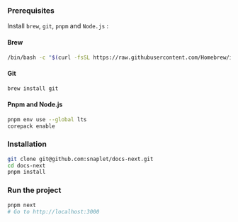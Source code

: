 ### Prerequisites

Install `brew`, `git`, `pnpm` and `Node.js` :

#### Brew

```bash
/bin/bash -c "$(curl -fsSL https://raw.githubusercontent.com/Homebrew/install/HEAD/install.sh)"
```

#### Git

```bash
brew install git
```

#### Pnpm and Node.js

```bash
pnpm env use --global lts
corepack enable
```

### Installation

```bash
git clone git@github.com:snaplet/docs-next.git
cd docs-next
pnpm install
```

### Run the project

```bash
pnpm next
# Go to http://localhost:3000
```